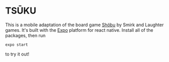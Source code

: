 # TSŪKU

This is a mobile adaptation of the board game [Shöbu](https://www.smirkandlaughter.com/product-page/shobu) by Smirk and Laughter games. It's built with the [Expo](https://expo.io/) platform for react native. Install all of the packages, then run 

```expo start``` 

to try it out!